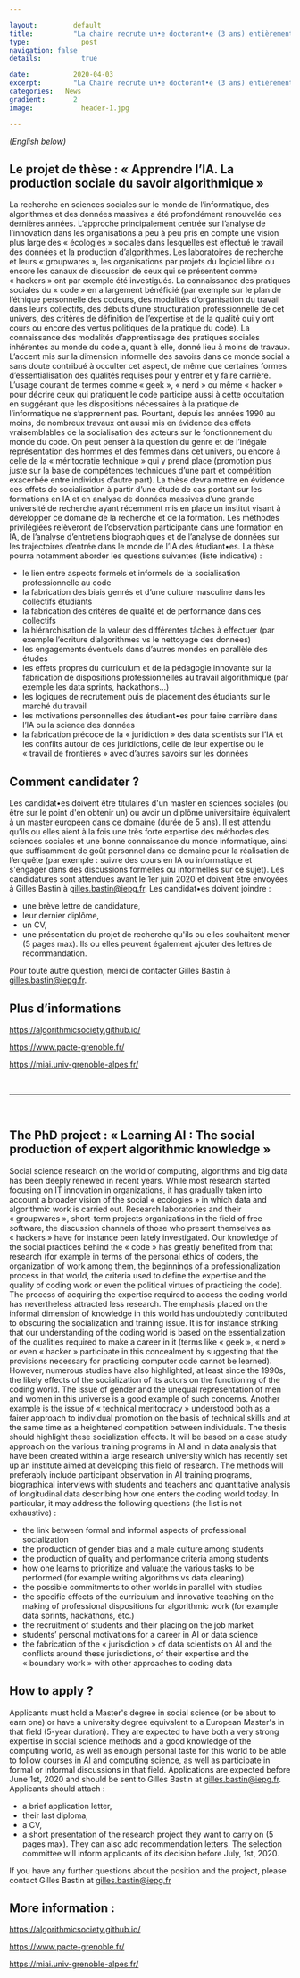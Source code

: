 ```yaml
---

layout:			default
title:  		"La chaire recrute un•e doctorant•e (3 ans) entièrement financé•e à partir de septembre 2020"
type:			  post
navigation: false
details:		  true

date:   		2020-04-03
excerpt: 		"La Chaire recrute un•e doctorant•e (3 ans) entièrement financé•e à partir de septembre 2020. | The Chair is advertising a fully-funded PhD student position (3 years) starting in September 2020."
categories:   News
gradient: 		2
image: 			  header-1.jpg

---
```


<i>(English below)</i>

## Le projet de thèse : « Apprendre l’IA. La production sociale du savoir algorithmique »

La recherche en sciences sociales sur le monde de l’informatique, des algorithmes et des données massives a été profondément renouvelée ces dernières années. L’approche principalement centrée sur l’analyse de l’innovation dans les organisations a peu à peu pris en compte une vision plus large des « écologies » sociales dans lesquelles est effectué le travail des données et la production d’algorithmes. Les laboratoires de recherche et leurs « groupwares », les organisations par projets du logiciel libre ou encore les canaux de discussion de ceux qui se présentent comme « hackers » ont par exemple été investigués. La connaissance des pratiques sociales du « code » en a largement bénéficié (par exemple sur le plan de l’éthique personnelle des codeurs, des modalités d’organisation du travail dans leurs collectifs, des débuts d’une structuration professionnelle de cet univers, des critères de définition de l’expertise et de la qualité qui y ont cours ou encore des vertus politiques de la pratique du code).
La connaissance des modalités d’apprentissage des pratiques sociales inhérentes au monde du code a, quant à elle, donné lieu à moins de travaux. L’accent mis sur la dimension informelle des savoirs dans ce monde social a sans doute contribué à occulter cet aspect, de même que certaines formes d’essentialisation des qualités requises pour y entrer et y faire carrière. L’usage courant de termes comme « geek », « nerd » ou même « hacker » pour décrire ceux qui pratiquent le code participe aussi à cette occultation en suggérant que les dispositions nécessaires à la pratique de l’informatique ne s’apprennent pas.
Pourtant, depuis les années 1990 au moins, de nombreux travaux ont aussi mis en évidence des effets vraisemblables de la socialisation des acteurs sur le fonctionnement du monde du code. On peut penser à la question du genre et de l’inégale représentation des hommes et des femmes dans cet univers, ou encore à celle de la « méritocratie technique » qui y prend place (promotion plus juste sur la base de compétences techniques d’une part et compétition exacerbée entre individus d’autre part).
La thèse devra mettre en évidence ces effets de socialisation à partir d’une étude de cas portant sur les formations en IA et en analyse de données massives d’une grande université de recherche ayant récemment mis en place un institut visant à développer ce domaine de la recherche et de la formation. Les méthodes privilégiées relèveront de l’observation participante dans une formation en IA, de l’analyse d’entretiens biographiques et de l’analyse de données sur les trajectoires d’entrée dans le monde de l’IA des étudiant•es.
La thèse pourra notamment aborder les questions suivantes (liste indicative) :

- le lien entre aspects formels et informels de la socialisation professionnelle au code
- la fabrication des biais genrés et d’une culture masculine dans les collectifs étudiants
- la fabrication des critères de qualité et de performance dans ces collectifs
- la hiérarchisation de la valeur des différentes tâches à effectuer (par exemple l’écriture d’algorithmes vs le nettoyage des données)
- les engagements éventuels dans d’autres mondes en parallèle des études
- les effets propres du curriculum et de la pédagogie innovante sur la fabrication de dispositions professionnelles au travail algorithmique (par exemple les data sprints, hackathons…)
- les logiques de recrutement puis de placement des étudiants sur le marché du travail
- les motivations personnelles des étudiant•es pour faire carrière dans l’IA ou la science des données
- la fabrication précoce de la « juridiction » des data scientists sur l’IA et les conflits autour de ces juridictions, celle de leur expertise ou le « travail de frontières » avec d’autres savoirs sur les données

## Comment candidater ?

Les candidat•es doivent être titulaires d'un master en sciences sociales (ou être sur le point d'en obtenir un) ou avoir un diplôme universitaire équivalent à un master européen dans ce domaine (durée de 5 ans).
Il est attendu qu’ils ou elles aient à la fois une très forte expertise des méthodes des sciences sociales et une bonne connaissance du monde informatique, ainsi que suffisamment de goût personnel dans ce domaine pour la réalisation de l’enquête (par exemple : suivre des cours en IA ou informatique et s'engager dans des discussions formelles ou informelles sur ce sujet).
Les candidatures sont attendues avant le 1er juin 2020 et doivent être envoyées à Gilles Bastin à gilles.bastin@iepg.fr. Les candidat•es doivent joindre :
- une brève lettre de candidature,
- leur dernier diplôme,
- un CV,
- une présentation du projet de recherche qu'ils ou elles souhaitent mener (5 pages max).
Ils ou elles peuvent également ajouter des lettres de recommandation.

Pour toute autre question, merci de contacter Gilles Bastin à gilles.bastin@iepg.fr.

## Plus d’informations

https://algorithmicsociety.github.io/

https://www.pacte-grenoble.fr/

https://miai.univ-grenoble-alpes.fr/

<br>

---

<br>
  
## The PhD project : « Learning AI : The social production of expert algorithmic knowledge »

Social science research on the world of computing, algorithms and big data has been deeply renewed in recent years. While most research started focusing on IT innovation in organizations, it has gradually taken into account a broader vision of the social « ecologies » in which data and algorithmic work is carried out. Research laboratories and their « groupwares », short-term projects organizations in the field of free software, the discussion channels of those who present themselves as « hackers » have for instance been lately investigated. Our knowledge of the social practices behind the « code » has greatly benefited from that research (for example in terms of the personal ethics of coders, the organization of work among them, the beginnings of a professionalization process in that world, the criteria used to define the expertise and the quality of coding work or even the political virtues of practicing the code).
The process of acquiring the expertise required to access the coding world has nevertheless attracted less research. The emphasis placed on the informal dimension of knowledge in this world has undoubtedly contributed to obscuring the socialization and training issue. It is for instance striking that our understanding of the coding world is based on the essentialization of the qualities required to make a career in it (terms like « geek », « nerd » or even « hacker » participate in this concealment by suggesting that the provisions necessary for practicing computer code cannot be learned).
However, numerous studies have also highlighted, at least since the 1990s, the likely effects of the socialization of its actors on the functioning of the coding world. The issue of gender and the unequal representation of men and women in this universe is a good example of such concerns. Another example is the issue of « technical meritocracy » understood both as a fairer approach to individual promotion on the basis of technical skills and at the same time as a heightened competition between individuals.
The thesis should highlight these socialization effects. It will be based on a case study approach on the various training programs in AI and in data analysis that have been created within a large research university which has recently set up an institute aimed at developing this field of research. The methods will preferably include participant observation in AI training programs, biographical interviews with students and teachers and quantitative analysis of longitudinal data describing how one enters the coding world today.
In particular, it may address the following questions (the list is not exhaustive) :

- the link between formal and informal aspects of professional socialization
- the production of gender bias and a male culture among students
- the production of quality and performance criteria among students
- how one learns to prioritize and valuate the various tasks to be performed (for example writing algorithms vs data cleaning)
- the possible commitments to other worlds in parallel with studies
- the specific effects of the curriculum and innovative teaching on the making of professional dispositions for algorithmic work (for example data sprints, hackathons, etc.)
- the recruitment of students and their placing on the job market
- students’ personal motivations for a career in AI or data science
- the fabrication of the « jurisdiction » of data scientists on AI and the conflicts around these jurisdictions, of their expertise and the « boundary work » with other approaches to coding data

## How to apply ?

Applicants must hold a Master's degree in social science (or be about to earn one) or have a university degree equivalent to a European Master's in that field (5-year duration).
They are expected to have both a very strong expertise in social science methods and a good knowledge of the computing world, as well as enough personal taste for this world to be able to follow courses in AI and computing science, as well as participate in formal or informal discussions in that field.
Applications are expected before June 1st, 2020 and should be sent to Gilles Bastin at gilles.bastin@iepg.fr. Applicants should attach :
- a brief application letter,
- their last diploma,
- a CV,
- a short presentation of the research project they want to carry on (5 pages max).
They can also add recommendation letters.
The selection committee will inform applicants of its decision before July, 1st, 2020.

If you have any further questions about the position and the project, please contact Gilles Bastin at gilles.bastin@iepg.fr

## More information :
https://algorithmicsociety.github.io/

https://www.pacte-grenoble.fr/

https://miai.univ-grenoble-alpes.fr/
